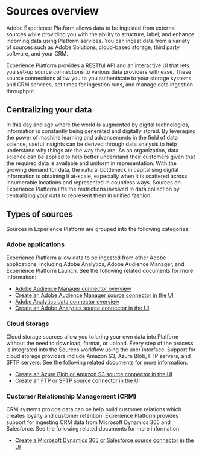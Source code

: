 # Sources overview

Adobe Experience Platform allows data to be ingested from external sources while providing you with the ability to structure, label, and enhance incoming data using Platform services. You can ingest data from a variety of sources such as Adobe Solutions, cloud-based storage, third party software, and your CRM.

Experience Platform provides a RESTful API and an interactive UI that lets you set-up source connections to various data providers with ease. These source connections allow you to you authenticate to your storage systems and CRM services, set times for ingestion runs, and manage data ingestion throughput.

## Centralizing your data

In this day and age where the world is augmented by digital technologies, information is constantly being generated and digitally stored. By leveraging the power of machine learning and advancements in the field of data science, useful insights can be derived through data analysis to help understand why things are the way they are. As an organization, data science can be applied to help better understand their customers given that the required data is available and uniform in representation. With the growing demand for data, the natural bottleneck in capitalising digital information is obtaining it at-scale, especially when it is scattered across innumerable locations and represented in countless ways. Sources on Experience Platform lifts the restrictions involved in data collection by centralizing your data to represent them in unified fashion.

## Types of sources

Sources in Experience Platform are grouped into the following categories:

### Adobe applications

Experience Platform allow data to be ingested from other Adobe applications, including Adobe Analytics, Adobe Audience Manager, and Experience Platform Launch. See the following related documents for more information:

-   [Adobe Audience Manager connector overview](./audience_manager_connector.md)
-   [Create an Adobe Audience Manager source connector in the UI](../../tutorials/sources_tutorial/aam-ui-tutorial.md)
-   [Adobe Analytics data connector overview](./analytics_data_connector.md)
-   [Create an Adobe Analytics source connector in the UI](../../tutorials/sources_tutorial/adobe-analytics-ui-tutorial.md)

### Cloud Storage

Cloud storage sources allow you to bring your own data into Platform without the need to download, format, or upload. Every step of the process is integrated into the Sources workflow using the user interface. Support for cloud storage providers include Amazon S3, Azure Blob, FTP servers, and SFTP servers. See the following related documents for more information:

-   [Create an Azure Blob or Amazon S3 source connector in the UI](../../tutorials/sources_tutorial/amazon-s3-ui-tutorial.md)
-   [Create an FTP or SFTP source connector in the UI](../../tutorials/sources_tutorial/ftp-sftp-ui-tutorial.md)

### Customer Relationship Management (CRM)

CRM systems provide data can be help build customer relations which creates loyalty and customer retention. Experience Platform provides support for ingesting CRM data from Microsoft Dynamics 365 and Salesforce. See the following related documents for more information:

-   [Create a Microsoft Dynamics 365 or Salesforce source connector in the UI](../../tutorials/sources_tutorial/dynamics-salesforce-ui-tutorial.md)
